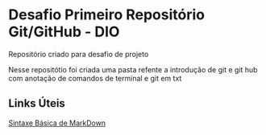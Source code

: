 # Desafio Primeiro Repositório Git/GitHub - DIO
Repositório criado para desafio de projeto

Nesse repositótio foi criada uma pasta refente 
a introdução de git e git hub com anotação de comandos de terminal e git em txt

## Links Úteis
[Sintaxe Básica de MarkDown](https://www.markdownguide.org/basic-syntax/)

